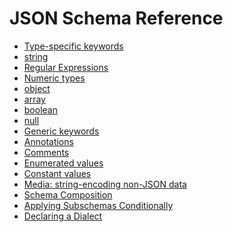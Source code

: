 JSON Schema Reference 
=====================

* [Type-specific keywords](reference/type)
 * [string](reference/string)
 * [Regular Expressions](reference/regular_expressions)
 * [Numeric types](reference/numeric)
 * [object](reference/object)
 * [array](reference/array)
 * [boolean](reference/boolean)
 * [null](reference/null)
* [Generic keywords](reference/generic)
 * [Annotations](reference/annotations)
 * [Comments](reference/comments)
 * [Enumerated values](reference/enum)
 * [Constant values](reference/const)
* [Media: string-encoding non-JSON data](reference/non_json_data)
* [Schema Composition](reference/combining)
* [Applying Subschemas Conditionally](reference/conditionals)
* [Declaring a Dialect](reference/schema)